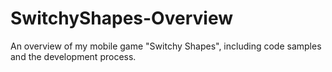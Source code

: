 # SwitchyShapes-Overview
An overview of my mobile game "Switchy Shapes", including code samples and the development process.
